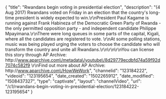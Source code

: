 {
    "title": "Rwandans begin voting in presidential election",
    "description": "(4 Aug 2017) Rwandans voted on Friday in an election that the country's long-time president is widely expected to win.\r\nPresident Paul Kagame is running against Frank Habineza of the Democratic Green Party of Rwanda - the only permitted opposition party - and independent candidate Philippe Mpayimana.\r\nThere were long queues in some parts of the capital, Kigali, where all the candidates are registered to vote.  \r\nAt some polling stations, music was being played urging the voters to choose the candidate who will transform the country and unite all Rwandans.\r\n\r\n\r\nYou can license this story through AP Archive: http:\/\/www.aparchive.com\/metadata\/youtube\/8d29779ecdbfd74a59f92d7074c582f9 \r\nFind out more about AP Archive: http:\/\/www.aparchive.com\/HowWeWork",
    "channelid": "123184222",
    "videoid": "123195654",
    "date_created": "1502265912",
    "date_modified": "1508437327",
    "type": "captivate",
    "layout": "channelVideo",
    "url": "\/c1\/rwandans-begin-voting-in-presidential-election\/123184222-123195654"
}